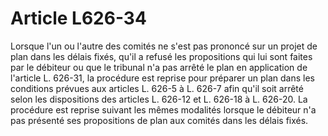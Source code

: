 # Article L626-34

Lorsque l'un ou l'autre des comités ne s'est pas prononcé sur un projet de plan dans les délais fixés, qu'il a refusé les propositions qui lui sont faites par le débiteur ou que le tribunal n'a pas arrêté le plan en application de l'article L. 626-31, la procédure est reprise pour préparer un plan dans les conditions prévues aux articles L. 626-5 à L. 626-7 afin qu'il soit arrêté selon les dispositions des articles L. 626-12 et L. 626-18 à L. 626-20. La procédure est reprise suivant les mêmes modalités lorsque le débiteur n'a pas présenté ses propositions de plan aux comités dans les délais fixés.